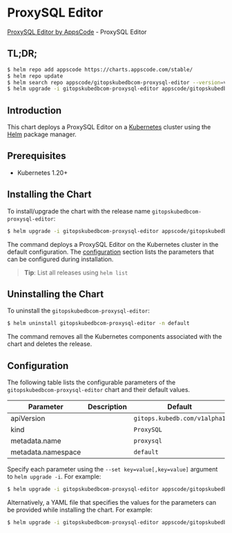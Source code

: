 # ProxySQL Editor

[ProxySQL Editor by AppsCode](https://appscode.com) - ProxySQL Editor

## TL;DR;

```bash
$ helm repo add appscode https://charts.appscode.com/stable/
$ helm repo update
$ helm search repo appscode/gitopskubedbcom-proxysql-editor --version=v0.18.0
$ helm upgrade -i gitopskubedbcom-proxysql-editor appscode/gitopskubedbcom-proxysql-editor -n default --create-namespace --version=v0.18.0
```

## Introduction

This chart deploys a ProxySQL Editor on a [Kubernetes](http://kubernetes.io) cluster using the [Helm](https://helm.sh) package manager.

## Prerequisites

- Kubernetes 1.20+

## Installing the Chart

To install/upgrade the chart with the release name `gitopskubedbcom-proxysql-editor`:

```bash
$ helm upgrade -i gitopskubedbcom-proxysql-editor appscode/gitopskubedbcom-proxysql-editor -n default --create-namespace --version=v0.18.0
```

The command deploys a ProxySQL Editor on the Kubernetes cluster in the default configuration. The [configuration](#configuration) section lists the parameters that can be configured during installation.

> **Tip**: List all releases using `helm list`

## Uninstalling the Chart

To uninstall the `gitopskubedbcom-proxysql-editor`:

```bash
$ helm uninstall gitopskubedbcom-proxysql-editor -n default
```

The command removes all the Kubernetes components associated with the chart and deletes the release.

## Configuration

The following table lists the configurable parameters of the `gitopskubedbcom-proxysql-editor` chart and their default values.

|     Parameter      | Description |                 Default                 |
|--------------------|-------------|-----------------------------------------|
| apiVersion         |             | <code>gitops.kubedb.com/v1alpha1</code> |
| kind               |             | <code>ProxySQL</code>                   |
| metadata.name      |             | <code>proxysql</code>                   |
| metadata.namespace |             | <code>default</code>                    |


Specify each parameter using the `--set key=value[,key=value]` argument to `helm upgrade -i`. For example:

```bash
$ helm upgrade -i gitopskubedbcom-proxysql-editor appscode/gitopskubedbcom-proxysql-editor -n default --create-namespace --version=v0.18.0 --set apiVersion=gitops.kubedb.com/v1alpha1
```

Alternatively, a YAML file that specifies the values for the parameters can be provided while
installing the chart. For example:

```bash
$ helm upgrade -i gitopskubedbcom-proxysql-editor appscode/gitopskubedbcom-proxysql-editor -n default --create-namespace --version=v0.18.0 --values values.yaml
```
